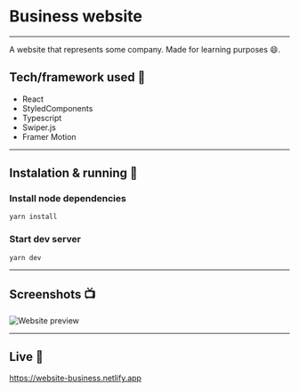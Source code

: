 
# Business website
---
A website that represents some company. Made for learning purposes :smile:.

## Tech/framework used 🔧
- React
- StyledComponents
- Typescript
- Swiper.js
- Framer Motion

---
## Instalation & running 💾

### Install node dependencies
```yarn install```

### Start dev server
```yarn dev```

---
## Screenshots 📺
![Website preview](https://github.com/MaciejGarncarski/Buisness-Website/blob/main/website-preview.png?raw=true "Business website")

___
## Live 📍
https://website-business.netlify.app
